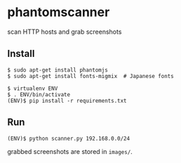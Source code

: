 # phantomscanner

scan HTTP hosts and grab screenshots

## Install

```
$ sudo apt-get install phantomjs
$ sudo apt-get install fonts-migmix  # Japanese fonts
```

```
$ virtualenv ENV
$ . ENV/bin/activate
(ENV)$ pip install -r requirements.txt
```

## Run

```
(ENV)$ python scanner.py 192.168.0.0/24
```

grabbed screenshots are stored in `images/`.
